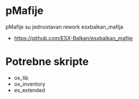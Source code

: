 # pMafije
pMafije su jednostavan rework esxbalkan_mafija
- https://github.com/ESX-Balkan/esxbalkan_mafije
# Potrebne skripte
- ox_lib
- ox_inventory
- es_extended
